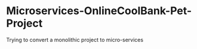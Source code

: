 # Microservices-OnlineCoolBank-Pet-Project
Trying to convert a monolithic project to micro-services
